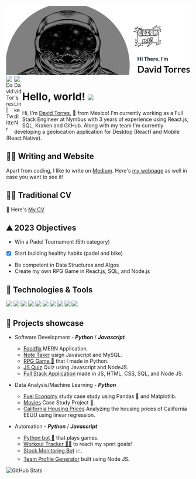 <a href="https://whyiliketocode.herokuapp.com/" target="_blank">
  <img src=header_image.png>
</a>

<a href="https://twitter.com/davidtorresc8">
  <img align="left" alt="David Torres | Twitter" width="22px" src="https://raw.githubusercontent.com/jmnote/z-icons/master/svg/twitter.svg" />
</a>
<a href="https://www.linkedin.com/in/david-tc/">
  <img align="left" alt="David's LinkedIN" width="22px" src="https://raw.githubusercontent.com/jmnote/z-icons/master/svg/twitter.svg" />
</a>

<br />

# Hello, world! <img src="https://raw.githubusercontent.com/MartinHeinz/MartinHeinz/master/wave.gif" width = "40">


Hi, I'm [David Torres](https://www.linkedin.com/in/david-tc/), 🚀 from Mexico! I'm currently working as a Full Stack Engineer at Nymbus with 3 years of experience using React.js, SQL, Kraken and GitHub. Along with my team I'm currently developing a geolocation application for Desktop (React) and Mobile (React Native).

## ✍🏻 Writing and Website

Apart from coding, I like to write on [Medium](https://davidtorresc.medium.com/). Here's [my webpage](https://davidtc8.github.io/My_portfolio/) as well in case you want to see it! 

## 👨‍💻 Traditional CV

📝 Here's [My CV](https://drive.google.com/file/d/1rMMDQuNwJNbnBl1lweZAbYQ51MdtG30K/view?usp=sharing)
  
## ⛰️ 2023 Objectives

- Win a Padel Tournament (5th category)
- [x] Start building healthy habits (padel and bike)
- Be competent in Data Structures and Algos
- Create my own RPG Game in React.js, SQL, and Node.js

## 🤖 Technologies & Tools

![](https://img.shields.io/badge/Editor-VS-informational?style=flat&logo=visualstudio&logoColor=white&color=11A1FF)
![](https://img.shields.io/badge/Code-Python-informational?style=flat&logo=python&logoColor=white&color=11A1FF)
![](https://img.shields.io/badge/Code-Flask-informational?style=flat&logo=flask&logoColor=white&color=11A1FF)
![](https://img.shields.io/badge/Data-Pandas-informational?style=flat&logo=pandas&logoColor=white&color=11A1FF)
![](https://img.shields.io/badge/Code-Selenium-informational?style=flat&logo=selenium&logoColor=white&color=11A1FF)
![](https://img.shields.io/badge/Code-Javascript-informational?style=flat&logo=javascript&logoColor=white&color=11A1FF)
![](https://img.shields.io/badge/Tools-SQL-informational?style=flat&logo=postgresql&logoColor=white&color=11A1FF)
![](https://img.shields.io/badge/Editor-Pycharm-informational?style=flat&logo=pycharm&logoColor=white&color=11A1FF)
![](https://img.shields.io/badge/Code-GitHub-informational?style=flat&logo=github&logoColor=white&color=11A1FF)
![](https://img.shields.io/badge/Code-Git-informational?style=flat&logo=git&logoColor=white&color=11A1FF)

## 💼 Projects showcase

- Software Development - _**Python**_ / _**Javascript**_
  - [Foodfix](https://food-fix-app.herokuapp.com/) MERN Application.
  - [Note Taker](https://note-taking-app-js.herokuapp.com/) usign Javascript and MySQL.
  - [RPG Game 🎲](https://github.com/davidtc8/My_First_RPG_Game) that I made in Python.
  - [JS Quiz](https://davidtc8.github.io/JS-Quiz/) Quiz using Javascript and NodeJS.
  - [Full Stack Application](https://github.com/davidtc8/Food-fix) made in JS, HTML, CSS, SQL, and Node JS.

- Data Analysis/Machine Learning - _**Python**_
  - [Fuel Economy](https://github.com/davidtc8/Fuel_Economy_Data_Analysis) study case study using Pandas 🐼 and Matplotlib.
  - [Movies](https://github.com/davidtc8/Movies_Data_Analysis) Case Study Project 🎥. 
  - [California Housing Prices](https://github.com/davidtc8/California-Housing-Prices) Analyzing the housing prices of California EEUU using linear regression.

- Automation - _**Python**_ / _**Javascript**_
  - [Python bot 🤖](https://github.com/davidtc8/Automated_game_playing_bot) that plays games.
  - [Workout Tracker 🏃‍♂️](https://github.com/davidtc8/Workout_Tracker) to reach my sport goals!
  - [Stock Monitoring Bot](https://github.com/davidtc8/Stock-Monitoring-Project) 📈.
  - [Team Profile Generator](https://github.com/davidtc8/team-profile-gen) built using Node JS.

![GitHub Stats](https://github-readme-stats.vercel.app/api?username=davidtc8&theme=radical)
